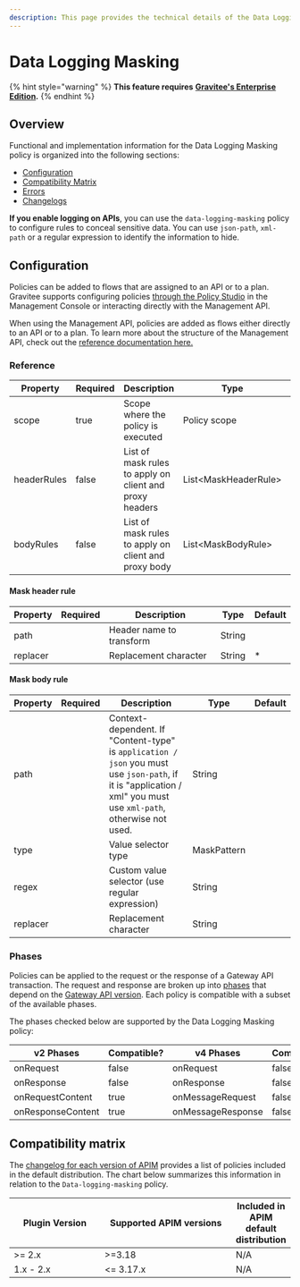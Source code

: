```yaml
---
description: This page provides the technical details of the Data Logging Masking policy
---
```


# Data Logging Masking

{% hint style="warning" %}
**This feature requires** [**Gravitee's Enterprise Edition**](../../overview/introduction-to-gravitee-api-management-apim/ee-vs-oss.md)**.**
{% endhint %}

## Overview

Functional and implementation information for the Data Logging Masking policy is organized into the following sections:

* [Configuration](template-policy-rework-structure-4.md#configuration)
* [Compatibility Matrix](template-policy-rework-structure-4.md#compatibility-matrix)
* [Errors](template-policy-rework-structure-4.md#errors)
* [Changelogs](template-policy-rework-structure-4.md#changelogs)

**If you enable logging on APIs**, you can use the `data-logging-masking` policy to configure rules to conceal sensitive data. You can use `json-path`, `xml-path` or a regular expression to identify the information to hide.

## Configuration

Policies can be added to flows that are assigned to an API or to a plan. Gravitee supports configuring policies [through the Policy Studio](../../guides/policy-design/) in the Management Console or interacting directly with the Management API.

When using the Management API, policies are added as flows either directly to an API or to a plan. To learn more about the structure of the Management API, check out the [reference documentation here.](../management-api-reference/)

### Reference

<table><thead><tr><th>Property</th><th data-type="checkbox">Required</th><th>Description</th><th>Type</th><th>Default</th></tr></thead><tbody><tr><td>scope</td><td>true</td><td>Scope where the policy is executed</td><td>Policy scope</td><td>REQUEST_CONTENT</td></tr><tr><td>headerRules</td><td>false</td><td>List of mask rules to apply on client and proxy headers</td><td>List&#x3C;MaskHeaderRule></td><td></td></tr><tr><td>bodyRules</td><td>false</td><td>List of mask rules to apply on client and proxy body</td><td>List&#x3C;MaskBodyRule></td><td></td></tr></tbody></table>

#### Mask header rule

| Property | Required | Description              | Type   | Default |
| -------- | -------- | ------------------------ | ------ | ------- |
| path     |          | Header name to transform | String |         |
| replacer |          | Replacement character    | String | \*      |

#### Mask body rule

| Property | Required | Description                                                                                                                                                      | Type        | Default |
| -------- | -------- | ---------------------------------------------------------------------------------------------------------------------------------------------------------------- | ----------- | ------- |
| path     |          | Context-dependent. If "Content-type" is `application / json` you must use `json-path`, if it is "application / xml" you must use `xml-path`, otherwise not used. | String      |         |
| type     |          | Value selector type                                                                                                                                              | MaskPattern |         |
| regex    |          | Custom value selector (use regular expression)                                                                                                                   | String      |         |
| replacer |          | Replacement character                                                                                                                                            | String      |         |

### Phases

Policies can be applied to the request or the response of a Gateway API transaction. The request and response are broken up into [phases](./#phases) that depend on the [Gateway API version](../../overview/gravitee-api-definitions-and-execution-engines.md). Each policy is compatible with a subset of the available phases.

The phases checked below are supported by the Data Logging Masking policy:

<table data-full-width="false"><thead><tr><th width="202">v2 Phases</th><th width="139" data-type="checkbox">Compatible?</th><th width="198">v4 Phases</th><th data-type="checkbox">Compatible?</th></tr></thead><tbody><tr><td>onRequest</td><td>false</td><td>onRequest</td><td>false</td></tr><tr><td>onResponse</td><td>false</td><td>onResponse</td><td>false</td></tr><tr><td>onRequestContent</td><td>true</td><td>onMessageRequest</td><td>false</td></tr><tr><td>onResponseContent</td><td>true</td><td>onMessageResponse</td><td>false</td></tr></tbody></table>

## Compatibility matrix

The [changelog for each version of APIM](../../releases-and-changelog/changelog/) provides a list of policies included in the default distribution. The chart below summarizes this information in relation to the `Data-logging-masking` policy.

<table data-full-width="false"><thead><tr><th width="161.33333333333331">Plugin Version</th><th width="242">Supported APIM versions</th><th>Included in APIM default distribution</th></tr></thead><tbody><tr><td>>= 2.x</td><td>>=3.18</td><td>N/A</td></tr><tr><td>1.x - 2.x</td><td>&#x3C;= 3.17.x</td><td>N/A</td></tr></tbody></table>
